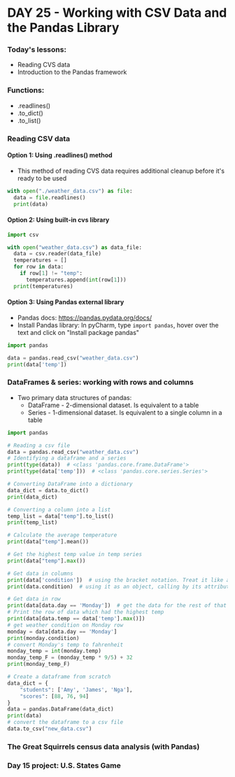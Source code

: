 # DAY 25 - Working with CSV Data and the Pandas Library

### Today's lessons:
- Reading CVS data
- Introduction to the Pandas framework

### Functions:
- .readlines()
- .to_dict()
- .to_list()

### Reading CSV data
#### Option 1: Using .readlines() method
  - This method of reading CVS data requires additional cleanup before it's ready to be used
  ```py
  with open("./weather_data.csv") as file:
    data = file.readlines()
    print(data)
  ```
#### Option 2: Using built-in cvs library
  ```py
  import csv

  with open("weather_data.csv") as data_file:
    data = csv.reader(data_file)
    temperatures = []
    for row in data:
      if row[1] != "temp":
        temperatures.append(int(row[1]))
    print(temperatures)
  ```
#### Option 3: Using Pandas external library
  - Pandas docs: https://pandas.pydata.org/docs/
  - Install Pandas library: In pyCharm, type `import pandas`, hover over the text and click on "Install package pandas"
  ```py
  import pandas

  data = pandas.read_csv("weather_data.csv")
  print(data['temp'])
  ```

### DataFrames & series: working with rows and columns
- Two primary data structures of pandas:
  - DataFrame - 2-dimensional dataset. Is equivalent to a table
  - Series - 1-dimensional dataset. Is equivalent to a single column in a table
```py
import pandas

# Reading a csv file
data = pandas.read_csv("weather_data.csv")
# Identifying a dataframe and a series
print(type(data))  # <class 'pandas.core.frame.DataFrame'>
print(type(data['temp']))  # <class 'pandas.core.series.Series'>

# Converting DataFrame into a dictionary
data_dict = data.to_dict()
print(data_dict)

# Converting a column into a list
temp_list = data["temp"].to_list()
print(temp_list)

# Calculate the average temperature
print(data["temp"].mean())

# Get the highest temp value in temp series
print(data["temp"].max())

# Get data in columns
print(data['condition'])  # using the bracket notation. Treat it like a dictionary, calling it by the key
print(data.condition)  # using it as an object, calling by its attribute

# Get data in row
print(data[data.day == 'Monday'])  # get the data for the rest of that row
# Print the row of data which had the highest temp
print(data[data.temp == data['temp'].max()])
# get weather condition on Monday row
monday = data[data.day == 'Monday']
print(monday.condition)
# convert Monday's temp to fahrenheit
monday_temp = int(monday.temp)
monday_temp_F = (monday_temp * 9/5) + 32
print(monday_temp_F)

# Create a dataframe from scratch
data_dict = {
	"students": ['Amy', 'James', 'Nga'],
	"scores": [88, 76, 94]
}
data = pandas.DataFrame(data_dict)
print(data)
# convert the dataframe to a csv file
data.to_csv("new_data.csv")
```

### The Great Squirrels census data analysis (with Pandas)



### Day 15 project: U.S. States Game

